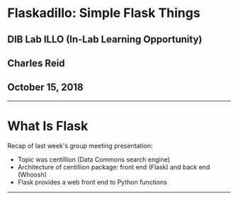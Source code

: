 # Flaskadillo: Simple Flask Things

## DIB Lab ILLO (In-Lab Learning Opportunity)

## Charles Reid

## October 15, 2018

---

# What Is Flask

Recap of last week's group meeting presentation:

* Topic was centillion (Data Commons search engine)
* Architecture of centillion package: front end (Flask) and back end (Whoosh)
* Flask provides a web front end to Python functions

---


